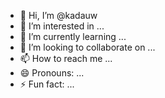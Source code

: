 - 👋 Hi, I’m @kadauw
- 👀 I’m interested in ...
- 🌱 I’m currently learning ...
- 💞️ I’m looking to collaborate on ...
- 📫 How to reach me ...
- 😄 Pronouns: ...
- ⚡ Fun fact: ...

<!---
kadauw/kadauw is a ✨ special ✨ repository because its `README.md` (this file) appears on your GitHub profile.
You can click the Preview link to take a look at your changes.
--->
